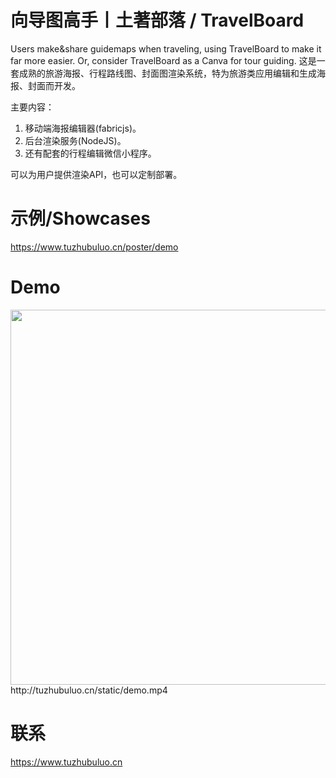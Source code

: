 # 向导图高手丨土著部落 / TravelBoard
Users make&amp;share guidemaps when traveling, using TravelBoard to make it far more easier. Or, consider TravelBoard as a Canva for tour guiding.
这是一套成熟的旅游海报、行程路线图、封面图渲染系统，特为旅游类应用编辑和生成海报、封面而开发。

主要内容：
1. 移动端海报编辑器(fabricjs)。
2. 后台渲染服务(NodeJS)。
3. 还有配套的行程编辑微信小程序。

可以为用户提供渲染API，也可以定制部署。

# 示例/Showcases
https://www.tuzhubuluo.cn/poster/demo


# Demo
<img src="https://www.tuzhubuluo.cn/static/demo.png"  width="600" />
http://tuzhubuluo.cn/static/demo.mp4


# 联系
https://www.tuzhubuluo.cn 
